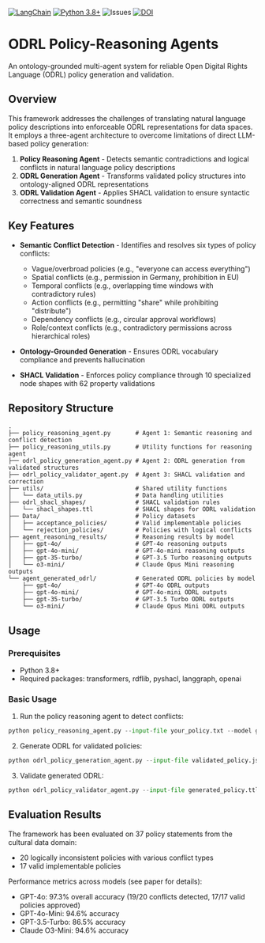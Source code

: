[![LangChain](https://img.shields.io/badge/🦜🔗-LangChain-brightgreen.svg)](https://www.langchain.com/)
[![Python 3.8+](https://img.shields.io/badge/python-3.8+-blue.svg)](https://www.python.org/downloads/)
![Issues](https://img.shields.io/github/issues/Daham-Mustaf/ODRL_Policy-Reasoning-Agents)
[![DOI](https://zenodo.org/badge/DOI/10.5281/zenodo.15655986.svg)](https://doi.org/10.5281/zenodo.15655986)


# ODRL Policy-Reasoning Agents

An ontology-grounded multi-agent system for reliable Open Digital Rights Language (ODRL) policy generation and validation.

## Overview

This framework addresses the challenges of translating natural language policy descriptions into enforceable ODRL representations for data spaces. It employs a three-agent architecture to overcome limitations of direct LLM-based policy generation:

1. **Policy Reasoning Agent** - Detects semantic contradictions and logical conflicts in natural language policy descriptions
2. **ODRL Generation Agent** - Transforms validated policy structures into ontology-aligned ODRL representations
3. **ODRL Validation Agent** - Applies SHACL validation to ensure syntactic correctness and semantic soundness

## Key Features

- **Semantic Conflict Detection** - Identifies and resolves six types of policy conflicts:
  - Vague/overbroad policies (e.g., "everyone can access everything")
  - Spatial conflicts (e.g., permission in Germany, prohibition in EU)
  - Temporal conflicts (e.g., overlapping time windows with contradictory rules)
  - Action conflicts (e.g., permitting "share" while prohibiting "distribute")
  - Dependency conflicts (e.g., circular approval workflows)
  - Role/context conflicts (e.g., contradictory permissions across hierarchical roles)

- **Ontology-Grounded Generation** - Ensures ODRL vocabulary compliance and prevents hallucination
- **SHACL Validation** - Enforces policy compliance through 10 specialized node shapes with 62 property validations

## Repository Structure

```
.
├── policy_reasoning_agent.py       # Agent 1: Semantic reasoning and conflict detection
├── policy_reasoning_utils.py       # Utility functions for reasoning agent
├── odrl_policy_generation_agent.py # Agent 2: ODRL generation from validated structures
├── odrl_policy_validator_agent.py  # Agent 3: SHACL validation and correction
├── utils/                          # Shared utility functions
│   └── data_utils.py               # Data handling utilities
├── odrl_shacl_shapes/              # SHACL validation rules
│   └── shacl_shapes.ttl            # SHACL shapes for ODRL validation
├── Data/                           # Policy datasets
│   ├── acceptance_policies/        # Valid implementable policies
│   └── rejection_policies/         # Policies with logical conflicts
├── agent_reasoning_results/        # Reasoning results by model
│   ├── gpt-4o/                     # GPT-4o reasoning outputs 
│   ├── gpt-4o-mini/                # GPT-4o-mini reasoning outputs
│   ├── gpt-35-turbo/               # GPT-3.5 Turbo reasoning outputs
│   └── o3-mini/                    # Claude Opus Mini reasoning outputs
└── agent_generated_odrl/           # Generated ODRL policies by model
    ├── gpt-4o/                     # GPT-4o ODRL outputs
    ├── gpt-4o-mini/                # GPT-4o-mini ODRL outputs
    ├── gpt-35-turbo/               # GPT-3.5 Turbo ODRL outputs
    └── o3-mini/                    # Claude Opus Mini ODRL outputs
```

## Usage

### Prerequisites

- Python 3.8+
- Required packages: transformers, rdflib, pyshacl, langgraph, openai

### Basic Usage

1. Run the policy reasoning agent to detect conflicts:

```python
python policy_reasoning_agent.py --input-file your_policy.txt --model gpt-4o
```

2. Generate ODRL for validated policies:

```python
python odrl_policy_generation_agent.py --input-file validated_policy.json --model gpt-4o --output-format ttl
```

3. Validate generated ODRL:

```python
python odrl_policy_validator_agent.py --input-file generated_policy.ttl
```

## Evaluation Results

The framework has been evaluated on 37 policy statements from the cultural data domain:
- 20 logically inconsistent policies with various conflict types
- 17 valid implementable policies

Performance metrics across models (see paper for details):
- GPT-4o: 97.3% overall accuracy (19/20 conflicts detected, 17/17 valid policies approved)
- GPT-4o-Mini: 94.6% accuracy
- GPT-3.5-Turbo: 86.5% accuracy
- Claude O3-Mini: 94.6% accuracy

